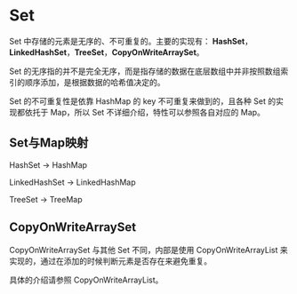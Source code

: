 # Set
Set 中存储的元素是无序的、不可重复的。主要的实现有： **HashSet**，**LinkedHashSet**，**TreeSet**，**CopyOnWriteArraySet**。

Set 的无序指的并不是完全无序，而是指存储的数据在底层数组中并非按照数组索引的顺序添加，是根据数据的哈希值决定的。

Set 的不可重复性是依靠 HashMap 的 key 不可重复来做到的，且各种 Set 的实现都依托于 Map，所以 Set 不详细介绍，特性可以参照各自对应的 Map。

## Set与Map映射
HashSet -> HashMap

LinkedHashSet -> LinkedHashMap

TreeSet -> TreeMap

## CopyOnWriteArraySet
CopyOnWriteArraySet 与其他 Set 不同，内部是使用 CopyOnWriteArrayList 来实现的，通过在添加的时候判断元素是否存在来避免重复。

具体的介绍请参照 CopyOnWriteArrayList。